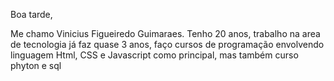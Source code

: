 Boa tarde, 

Me chamo Vinicius Figueiredo Guimaraes.
Tenho 20 anos, trabalho na area de tecnologia já faz quase 3 anos, faço cursos de programação envolvendo linguagem Html, CSS e Javascript como principal, mas também curso phyton e sql
